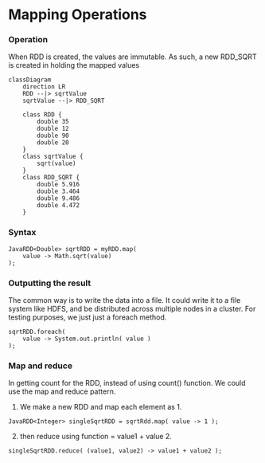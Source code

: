 # Mapping Operations

### Operation
When RDD is created, the values are immutable. As such,
a new RDD_SQRT is created in holding the mapped values
```mermaid
classDiagram
    direction LR
    RDD --|> sqrtValue
    sqrtValue --|> RDD_SQRT

    class RDD {
        double 35
        double 12
        double 90
        double 20
    }
    class sqrtValue {
        sqrt(value)
    }
    class RDD_SQRT {
        double 5.916
        double 3.464
        double 9.486
        double 4.472
    }
```

### Syntax
```
JavaRDD<Double> sqrtRDD = myRDD.map( 
    value -> Math.sqrt(value) 
);
```

### Outputting the result
The common way is to write the data into a file.
It could write it to a file system like HDFS, and be distributed
across multiple nodes in a cluster.
For testing purposes, we just just a foreach method.
```
sqrtRDD.foreach(
    value -> System.out.println( value )
);
```

### Map and reduce
In getting count for the RDD, instead of using count() function.
We could use the map and reduce pattern.
1. We make a new RDD and map each element as 1.
```
JavaRDD<Integer> singleSqrtRDD = sqrtRdd.map( value -> 1 );
```
2. then reduce using function = value1 + value 2.
```
singleSqrtRDD.reduce( (value1, value2) -> value1 + value2 );
```

